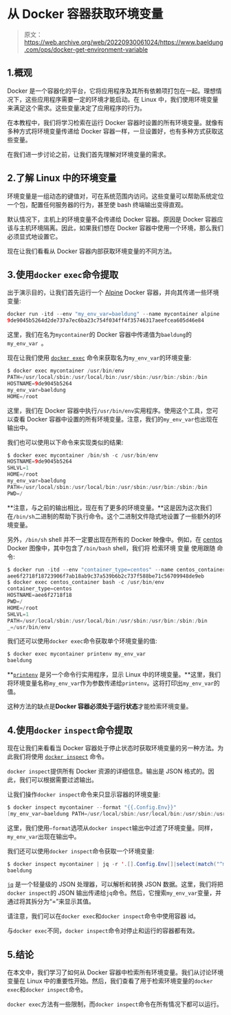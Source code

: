 # 从 Docker 容器获取环境变量

> 原文：<https://web.archive.org/web/20220930061024/https://www.baeldung.com/ops/docker-get-environment-variable>

## 1.概观

Docker 是一个容器化的平台，它将应用程序及其所有依赖项打包在一起。理想情况下，这些应用程序需要一定的环境才能启动。在 Linux 中，我们使用环境变量来满足这个需求。这些变量决定了应用程序的行为。

在本教程中，我们将学习检索在运行 Docker 容器时设置的所有环境变量。就像有多种方式将环境变量传递给 Docker 容器一样，一旦设置好，也有多种方式获取这些变量。

在我们进一步讨论之前，让我们首先理解对环境变量的需求。

## 2.了解 Linux 中的环境变量

环境变量是一组动态的键值对，可在系统范围内访问。这些变量可以帮助系统定位一个包，配置任何服务器的行为，甚至使 bash 终端输出变得直观。

默认情况下，主机上的环境变量不会传递给 Docker 容器。原因是 Docker 容器应该与主机环境隔离。因此，如果我们想在 Docker 容器中使用一个环境，那么我们必须显式地设置它。

现在让我们看看从 Docker 容器内部获取环境变量的不同方法。

## 3.使用`docker` `exec`命令提取

出于演示目的，让我们首先运行一个 [Alpine](https://web.archive.org/web/20220928130110/https://hub.docker.com/_/alpine) Docker 容器，并向其传递一些环境变量:

```java
docker run -itd --env "my_env_var=baeldung" --name mycontainer alpine
9de9045b5264d2de737a7ec6ba23c754f034ff4f35746317aeefcea605d46e84
```

这里，我们在名为`mycontainer`的 Docker 容器中传递值为`baeldung`的`my_env_var `。

现在让我们使用 [`docker exec`](https://web.archive.org/web/20220928130110/https://docs.docker.com/engine/reference/commandline/exec/) 命令来获取名为`my_env_var`的环境变量:

```java
$ docker exec mycontainer /usr/bin/env
PATH=/usr/local/sbin:/usr/local/bin:/usr/sbin:/usr/bin:/sbin:/bin
HOSTNAME=9de9045b5264
my_env_var=baeldung
HOME=/root 
```

这里，我们在 Docker 容器中执行`/usr/bin/env`实用程序。使用这个工具，您可以查看 Docker 容器中设置的所有环境变量。注意，我们的`my_env_var`也出现在输出中。

我们也可以使用以下命令来实现类似的结果:

```java
$ docker exec mycontainer /bin/sh -c /usr/bin/env
HOSTNAME=9de9045b5264
SHLVL=1
HOME=/root
my_env_var=baeldung
PATH=/usr/local/sbin:/usr/local/bin:/usr/sbin:/usr/bin:/sbin:/bin
PWD=/ 
```

**注意，与之前的输出相比，现在有了更多的环境变量。**这是因为这次我们在`/bin/sh`二进制的帮助下执行命令。这个二进制文件隐式地设置了一些额外的环境变量。

另外，`/bin/sh` shell 并不一定要出现在所有的 Docker 映像中。例如，在 [centos](https://web.archive.org/web/20220928130110/https://hub.docker.com/_/centos) Docker 图像中，其中包含了`/bin/bash` shell，我们将 检索环境 变量 使用跟随 命令:

```java
$ docker run -itd --env "container_type=centos" --name centos_container centos
aee6f2718f18723906f7ab18ab9c37a539b6b2c737f588be71c56709948de9eb
$ docker exec centos_container bash -c /usr/bin/env
container_type=centos
HOSTNAME=aee6f2718f18
PWD=/
HOME=/root
SHLVL=1
PATH=/usr/local/sbin:/usr/local/bin:/usr/sbin:/usr/bin:/sbin:/bin
_=/usr/bin/env
```

我们还可以使用`docker exec`命令获取单个环境变量的值:

```java
$ docker exec mycontainer printenv my_env_var
baeldung 
```

**[`printenv`](https://web.archive.org/web/20220928130110/https://man7.org/linux/man-pages/man1/printenv.1.html) 是另一个命令行实用程序，显示 Linux 中的环境变量。**这里，我们将环境变量名称`my_env_var`作为参数传递给`printenv`。这将打印出`my_env_var`的值。

这种方法的缺点是**Docker 容器必须处于运行状态**才能检索环境变量。

## 4.使用`docker` `inspect`命令提取

现在让我们来看看当 Docker 容器处于停止状态时获取环境变量的另一种方法。为此我们将使用 [`docker inspect`](https://web.archive.org/web/20220928130110/https://docs.docker.com/engine/reference/commandline/inspect/) 命令。

`docker inspect`提供所有 Docker 资源的详细信息。输出是 JSON 格式的。因此，我们可以根据需要过滤输出。

让我们操作`docker inspect`命令来只显示容器的环境变量:

```java
$ docker inspect mycontainer --format "{{.Config.Env}}"
[my_env_var=baeldung PATH=/usr/local/sbin:/usr/local/bin:/usr/sbin:/usr/bin:/sbin:/bin]
```

这里，我们使用`–format`选项从`docker inspect`输出中过滤了环境变量。同样，`my_env_var`出现在输出中。

我们还可以使用`docker inspect`命令获取一个环境变量:

```java
$ docker inspect mycontainer | jq -r '.[].Config.Env[]|select(match("^my_env_var"))|.[index("=")+1:]'
baeldung
```

[`jq`](/web/20220928130110/https://www.baeldung.com/linux/jq-command-json) 是一个轻量级的 JSON 处理器，可以解析和转换 JSON 数据。这里，我们将把`docker inspect`的 JSON 输出传递给`jq`命令。然后，它搜索`my_env_var`变量，并通过将其拆分为“=”来显示其值。

请注意，我们可以在`docker exec`和`docker inspect`命令中使用容器 id。

与`docker exec`不同，`docker inspect`命令对停止和运行的容器都有效。

## 5.结论

在本文中，我们学习了如何从 Docker 容器中检索所有环境变量。我们从讨论环境变量在 Linux 中的重要性开始。然后，我们查看了用于检索环境变量的`docker exec`和`docker inspect`命令。

`docker exec`方法有一些限制，而`docker inspect`命令在所有情况下都可以运行。